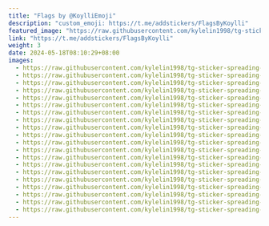 ```yaml
---
title: "Flags by @KoylliEmoji"
description: "custom_emoji: https://t.me/addstickers/FlagsByKoylli"
featured_image: "https://raw.githubusercontent.com/kylelin1998/tg-sticker-spreading-worldwide-images/main/img/da143b34-5aa8-4aa8-a62b-e3f66eca07fe.jpg"
link: "https://t.me/addstickers/FlagsByKoylli"
weight: 3
date: 2024-05-18T08:10:29+08:00
images:
  - https://raw.githubusercontent.com/kylelin1998/tg-sticker-spreading-worldwide-images/main/img/da143b34-5aa8-4aa8-a62b-e3f66eca07fe.jpg
  - https://raw.githubusercontent.com/kylelin1998/tg-sticker-spreading-worldwide-images/main/img/beff6a02-46de-449f-a7f8-3e2f2db1a6b7.jpg
  - https://raw.githubusercontent.com/kylelin1998/tg-sticker-spreading-worldwide-images/main/img/c8a2fa77-4c49-430b-9ec0-1fe02d89a29f.jpg
  - https://raw.githubusercontent.com/kylelin1998/tg-sticker-spreading-worldwide-images/main/img/6aa5a01c-c97a-4d27-af01-35849bc633d5.jpg
  - https://raw.githubusercontent.com/kylelin1998/tg-sticker-spreading-worldwide-images/main/img/24c356ca-051b-49d2-9fc5-cfb6d3c4de36.jpg
  - https://raw.githubusercontent.com/kylelin1998/tg-sticker-spreading-worldwide-images/main/img/1fe48a78-4f25-4a91-a064-3165ba6af762.jpg
  - https://raw.githubusercontent.com/kylelin1998/tg-sticker-spreading-worldwide-images/main/img/d8189e8e-7f3e-4f2d-bb43-04dd21b9200e.jpg
  - https://raw.githubusercontent.com/kylelin1998/tg-sticker-spreading-worldwide-images/main/img/904f0050-9b2d-41d6-ad99-72a9c43fc83c.jpg
  - https://raw.githubusercontent.com/kylelin1998/tg-sticker-spreading-worldwide-images/main/img/31c3848b-3b4a-4941-bdc3-fc8f315489d5.jpg
  - https://raw.githubusercontent.com/kylelin1998/tg-sticker-spreading-worldwide-images/main/img/f44698f5-ae61-4488-bcc1-c8bcb407f3d5.jpg
  - https://raw.githubusercontent.com/kylelin1998/tg-sticker-spreading-worldwide-images/main/img/c5e0976a-7af9-45b9-acb6-60f215f7ab6b.jpg
  - https://raw.githubusercontent.com/kylelin1998/tg-sticker-spreading-worldwide-images/main/img/7e744c30-e3c1-4ec7-b3f7-4c7220b8a364.jpg
  - https://raw.githubusercontent.com/kylelin1998/tg-sticker-spreading-worldwide-images/main/img/78b2cbcc-10dc-407d-8f9a-1464737cf6f9.jpg
  - https://raw.githubusercontent.com/kylelin1998/tg-sticker-spreading-worldwide-images/main/img/5e3a3321-0089-41c4-8494-3153c079564b.jpg
  - https://raw.githubusercontent.com/kylelin1998/tg-sticker-spreading-worldwide-images/main/img/271eb258-baf2-4785-955a-7ab4ee67d5d6.jpg
  - https://raw.githubusercontent.com/kylelin1998/tg-sticker-spreading-worldwide-images/main/img/de9c3e9d-f8b6-4527-b2bc-1ec0146faa59.jpg
  - https://raw.githubusercontent.com/kylelin1998/tg-sticker-spreading-worldwide-images/main/img/ed7d01fb-735d-4736-ba96-0a1938f2a8f4.jpg
  - https://raw.githubusercontent.com/kylelin1998/tg-sticker-spreading-worldwide-images/main/img/56a27f4c-e812-46e4-ad4b-404262e95f36.jpg
  - https://raw.githubusercontent.com/kylelin1998/tg-sticker-spreading-worldwide-images/main/img/6b48bd30-fa17-4d07-aef9-1dfacb883950.jpg
  - https://raw.githubusercontent.com/kylelin1998/tg-sticker-spreading-worldwide-images/main/img/3701bb8b-9215-4b1c-b840-6de609e47a73.jpg
---
```

